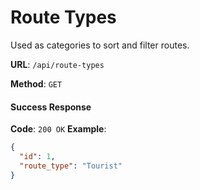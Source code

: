 # Route Types

Used as categories to sort and filter routes.

**URL**: `/api/route-types`

**Method**: `GET`

#### Success Response
**Code**: `200 OK`
**Example**:
```json
{
  "id": 1,
  "route_type": "Tourist"
}
```